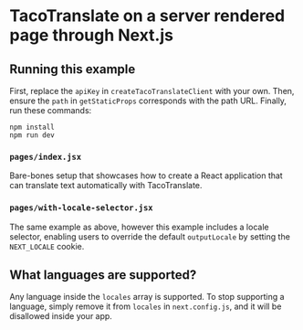 # TacoTranslate on a server rendered page through Next.js

## Running this example

First, replace the `apiKey` in `createTacoTranslateClient` with your own. Then, ensure the `path` in `getStaticProps` corresponds with the path URL. Finally, run these commands:

```
npm install
npm run dev
```

### `pages/index.jsx`

Bare-bones setup that showcases how to create a React application that can translate text automatically with TacoTranslate.

### `pages/with-locale-selector.jsx`

The same example as above, however this example includes a locale selector, enabling users to override the default `outputLocale` by setting the `NEXT_LOCALE` cookie.

## What languages are supported?

Any language inside the `locales` array is supported. To stop supporting a language, simply remove it from `locales` in `next.config.js`, and it will be disallowed inside your app.
